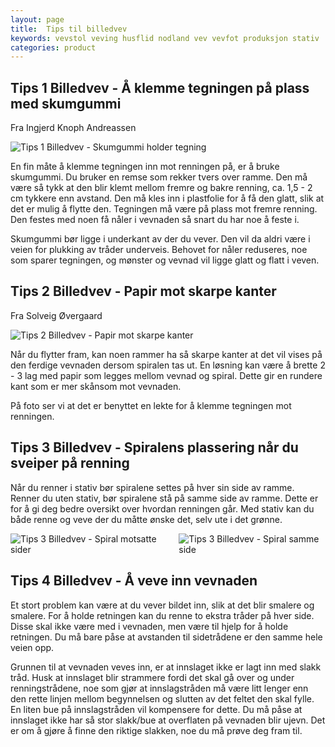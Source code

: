 ```yaml
---
layout: page
title:  Tips til billedvev
keywords: vevstol veving husflid nodland vev vevfot produksjon stativ
categories: product
---
```


<h2 class="is-size-2">Tips 1 Billedvev - Å klemme tegningen på plass med skumgummi</h2>

<p class="block">Fra Ingjerd Knoph Andreassen</p>

<img src="<%= relative_url '/images/skumgummi_holder_tegning_thumb.jpg' %>"
     alt="Tips 1 Billedvev - Skumgummi holder tegning"
     class="image-l" />

<p class="block">
  En fin måte å klemme tegningen inn mot renningen på, er å bruke skumgummi.
  Du bruker en remse som rekker tvers over ramme.
  Den må være så tykk at den blir klemt mellom fremre og bakre renning,
  ca. 1,5 - 2 cm tykkere enn avstand.
  Den må kles inn i plastfolie for å få den glatt,
  slik at det er mulig å flytte den.
  Tegningen må være på plass mot fremre renning.
  Den festes med noen få nåler i vevnaden så snart du har noe å feste i.
</p>

<p class="block">
  Skumgummi bør ligge i underkant av der du vever.
  Den vil da aldri være i veien for plukking av tråder underveis.
  Behovet for nåler reduseres, noe som sparer tegningen,
  og mønster og vevnad vil ligge glatt og flatt i veven.
</p>


<h2 class="is-size-2">Tips 2 Billedvev - Papir mot skarpe kanter</h2>

<p class="block">Fra Solveig Øvergaard</p>

<img src="<%= relative_url '/images/papir_mot_skarpe_kanter_thumb.jpg' %>"
     alt="Tips 2 Billedvev - Papir mot skarpe kanter"
     class="image-r" />

<p class="block">
  Når du flytter fram, kan noen rammer ha så skarpe kanter
  at det vil vises på den ferdige vevnaden dersom spiralen tas ut.
  En løsning kan være å brette 2 - 3 lag med papir
  som legges mellom vevnad og spiral.
  Dette gir en rundere kant som er mer skånsom mot vevnaden.
</p>

<p class="block">
  På foto ser vi at det er benyttet en lekte
  for å klemme tegningen mot renningen.
</p>


<h2 class="is-size-2">Tips 3 Billedvev - Spiralens plassering når du sveiper på renning</h2>

<p class="block">
  Når du renner i stativ bør spiralene settes på hver sin side av ramme.
  Renner du uten stativ, bør spiralene stå på samme side av ramme.
  Dette er for å gi deg bedre oversikt over hvordan renningen går.
  Med stativ kan du både renne og veve der du måtte ønske det,
  selv ute i det grønne.
</p>

<div class="columns">
  <div class="column">
    <img src="<%= relative_url '/images/spiral_motsatte_sider_thumb.jpg' %>"
         alt="Tips 3 Billedvev - Spiral motsatte sider" />
  </div>
  <div class="column">
    <img src="<%= relative_url '/images/spiral_samme_side_thumb.jpg' %>"
         alt="Tips 3 Billedvev - Spiral samme side" />
  </div>
</div>


<h2 class="is-size-2">Tips 4 Billedvev - Å veve inn vevnaden</h2>

<p class="block">
  Et stort problem kan være at du vever bildet inn,
  slik at det blir smalere og smalere.
  For å holde retningen kan du renne to ekstra tråder på hver side.
  Disse skal ikke være med i vevnaden,
  men være til hjelp for å holde retningen.
  Du må bare påse at avstanden til sidetrådene er den samme hele veien opp.
</p>

<p class="block">
  Grunnen til at vevnaden veves inn,
  er at innslaget ikke er lagt inn med slakk tråd.
  Husk at innslaget blir strammere
  fordi det skal gå over og under renningstrådene,
  noe som gjør at innslagstråden må være litt lenger enn den rette linjen
  mellom begynnelsen og slutten av det feltet den skal fylle.
  En liten bue på innslagstråden vil kompensere for dette.
  Du må påse at innslaget ikke har så stor slakk/bue
  at overflaten på vevnaden blir ujevn.
  Det er om å gjøre å finne den riktige slakken,
  noe du må prøve deg fram til.
</p>
